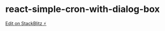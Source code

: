 # react-simple-cron-with-dialog-box

[Edit on StackBlitz ⚡️](https://stackblitz.com/edit/react-simple-example-zbqgvf)